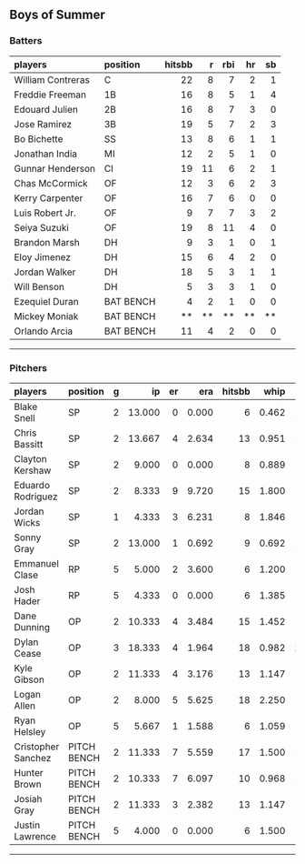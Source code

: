 ## Boys of Summer

### Batters

 
|players           |position  | hitsbb|  r| rbi| hr| sb| 
|:-----------------|:---------|------:|--:|---:|--:|--:| 
|William Contreras |C         |     22|  8|   7|  2|  1| 
|Freddie Freeman   |1B        |     16|  8|   5|  1|  4| 
|Edouard Julien    |2B        |     16|  8|   7|  3|  0| 
|Jose Ramirez      |3B        |     19|  5|   7|  2|  3| 
|Bo Bichette       |SS        |     13|  8|   6|  1|  1| 
|Jonathan India    |MI        |     12|  2|   5|  1|  0| 
|Gunnar Henderson  |CI        |     19| 11|   6|  2|  1| 
|Chas McCormick    |OF        |     12|  3|   6|  2|  3| 
|Kerry Carpenter   |OF        |     16|  7|   6|  0|  0| 
|Luis Robert Jr.   |OF        |      9|  7|   7|  3|  2| 
|Seiya Suzuki      |OF        |     19|  8|  11|  4|  0| 
|Brandon Marsh     |DH        |      9|  3|   1|  0|  1| 
|Eloy Jimenez      |DH        |     15|  6|   4|  2|  0| 
|Jordan Walker     |DH        |     18|  5|   3|  1|  1| 
|Will Benson       |DH        |      5|  3|   3|  1|  0| 
|Ezequiel Duran    |BAT BENCH |      4|  2|   1|  0|  0| 
|Mickey Moniak     |BAT BENCH |     **| **|  **| **| **| 
|Orlando Arcia     |BAT BENCH |     11|  4|   2|  0|  0| 


* * *

### Pitchers

 
|players            |position    |  g|     ip| er|   era| hitsbb|  whip| so|  w| sv| 
|:------------------|:-----------|--:|------:|--:|-----:|------:|-----:|--:|--:|--:| 
|Blake Snell        |SP          |  2| 13.000|  0| 0.000|      6| 0.462| 18|  1|  0| 
|Chris Bassitt      |SP          |  2| 13.667|  4| 2.634|     13| 0.951| 13|  1|  0| 
|Clayton Kershaw    |SP          |  2|  9.000|  0| 0.000|      8| 0.889|  9|  1|  0| 
|Eduardo Rodriguez  |SP          |  2|  8.333|  9| 9.720|     15| 1.800|  6|  0|  0| 
|Jordan Wicks       |SP          |  1|  4.333|  3| 6.231|      8| 1.846|  5|  0|  0| 
|Sonny Gray         |SP          |  2| 13.000|  1| 0.692|      9| 0.692| 14|  1|  0| 
|Emmanuel Clase     |RP          |  5|  5.000|  2| 3.600|      6| 1.200|  6|  1|  3| 
|Josh Hader         |RP          |  5|  4.333|  0| 0.000|      6| 1.385|  3|  1|  3| 
|Dane Dunning       |OP          |  2| 10.333|  4| 3.484|     15| 1.452|  7|  1|  0| 
|Dylan Cease        |OP          |  3| 18.333|  4| 1.964|     18| 0.982| 24|  1|  0| 
|Kyle Gibson        |OP          |  2| 11.333|  4| 3.176|     13| 1.147|  9|  0|  0| 
|Logan Allen        |OP          |  2|  8.000|  5| 5.625|     18| 2.250|  6|  0|  0| 
|Ryan Helsley       |OP          |  5|  5.667|  1| 1.588|      6| 1.059|  8|  0|  4| 
|Cristopher Sanchez |PITCH BENCH |  2| 11.333|  7| 5.559|     17| 1.500| 12|  0|  0| 
|Hunter Brown       |PITCH BENCH |  2| 10.333|  7| 6.097|     10| 0.968| 12|  1|  0| 
|Josiah Gray        |PITCH BENCH |  2| 11.333|  3| 2.382|     13| 1.147| 14|  1|  0| 
|Justin Lawrence    |PITCH BENCH |  5|  4.000|  0| 0.000|      6| 1.500|  5|  0|  1| 


* * *


